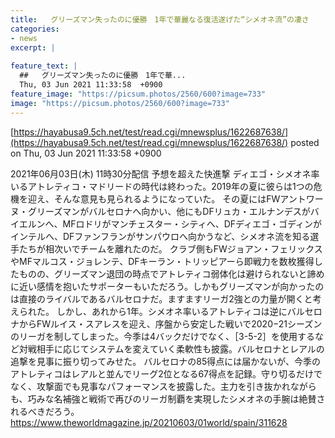 ```yaml
---
title:   グリーズマン失ったのに優勝　1年で華麗なる復活遂げた“シメオネ流”の凄さ  
categories:
- news
excerpt: |
  
feature_text: |
  ##   グリーズマン失ったのに優勝　1年で華...
  Thu, 03 Jun 2021 11:33:58  +0900
feature_image: "https://picsum.photos/2560/600?image=733"
image: "https://picsum.photos/2560/600?image=733"
---
```


[https://hayabusa9.5ch.net/test/read.cgi/mnewsplus/1622687638/](https://hayabusa9.5ch.net/test/read.cgi/mnewsplus/1622687638/)
posted on Thu, 03 Jun 2021 11:33:58  +0900

<!--more-->

2021年06月03日(木) 11時30分配信 予想を超えた快進撃 ディエゴ・シメオネ率いるアトレティコ・マドリードの時代は終わった。2019年の夏に彼らは1つの危機を迎え、そんな意見も見られるようになっていた。 その夏にはFWアントワーヌ・グリーズマンがバルセロナへ向かい、他にもDFリュカ・エルナンデスがバイエルンへ、MFロドリがマンチェスター・シティへ、DFディエゴ・ゴディンがインテルへ、DFファンフランがサンパウロへ向かうなど、シメオネ流を知る選手たちが相次いでチームを離れたのだ。 クラブ側もFWジョアン・フェリックスやMFマルコス・ジョレンテ、DFキーラン・トリッピアーら即戦力を数枚獲得したものの、グリーズマン退団の時点でアトレティコ弱体化は避けられないと諦めに近い感情を抱いたサポーターもいただろう。しかもグリーズマンが向かったのは直接のライバルであるバルセロナだ。ますますリーガ2強との力量が開くと考えられた。 しかし、あれから1年。シメオネ率いるアトレティコは逆にバルセロナからFWルイス・スアレスを迎え、序盤から安定した戦いで2020−21シーズンのリーガを制してしまった。今季は4バックだけでなく、［3-5-2］を使用するなど対戦相手に応じてシステムを変えていく柔軟性も披露。バルセロナとレアルの追撃を見事に振り切ってみせた。 バルセロナの85得点には届かないが、今季のアトレティコはレアルと並んでリーグ2位となる67得点を記録。守り切るだけでなく、攻撃面でも見事なパフォーマンスを披露した。主力を引き抜かれながらも、巧みな名補強と戦術で再びのリーガ制覇を実現したシメオネの手腕は絶賛されるべきだろう。 https://www.theworldmagazine.jp/20210603/01world/spain/311628
